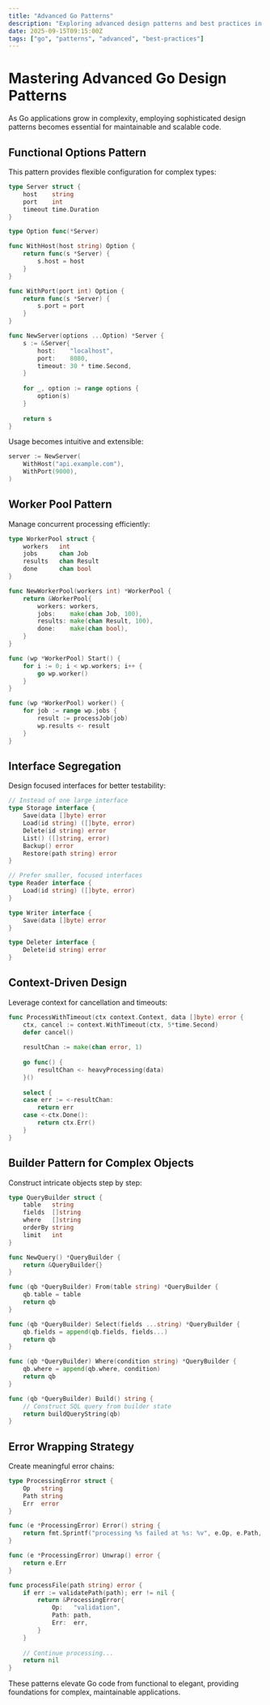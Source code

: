 ```yaml
---
title: "Advanced Go Patterns"
description: "Exploring advanced design patterns and best practices in Go"
date: 2025-09-15T09:15:00Z
tags: ["go", "patterns", "advanced", "best-practices"]
---
```


# Mastering Advanced Go Design Patterns

As Go applications grow in complexity, employing sophisticated design patterns becomes essential for maintainable and scalable code.

## Functional Options Pattern

This pattern provides flexible configuration for complex types:

```go
type Server struct {
    host    string
    port    int
    timeout time.Duration
}

type Option func(*Server)

func WithHost(host string) Option {
    return func(s *Server) {
        s.host = host
    }
}

func WithPort(port int) Option {
    return func(s *Server) {
        s.port = port
    }
}

func NewServer(options ...Option) *Server {
    s := &Server{
        host:    "localhost",
        port:    8080,
        timeout: 30 * time.Second,
    }
    
    for _, option := range options {
        option(s)
    }
    
    return s
}
```

Usage becomes intuitive and extensible:

```go
server := NewServer(
    WithHost("api.example.com"),
    WithPort(9000),
)
```

## Worker Pool Pattern

Manage concurrent processing efficiently:

```go
type WorkerPool struct {
    workers   int
    jobs      chan Job
    results   chan Result
    done      chan bool
}

func NewWorkerPool(workers int) *WorkerPool {
    return &WorkerPool{
        workers: workers,
        jobs:    make(chan Job, 100),
        results: make(chan Result, 100),
        done:    make(chan bool),
    }
}

func (wp *WorkerPool) Start() {
    for i := 0; i < wp.workers; i++ {
        go wp.worker()
    }
}

func (wp *WorkerPool) worker() {
    for job := range wp.jobs {
        result := processJob(job)
        wp.results <- result
    }
}
```

## Interface Segregation

Design focused interfaces for better testability:

```go
// Instead of one large interface
type Storage interface {
    Save(data []byte) error
    Load(id string) ([]byte, error)
    Delete(id string) error
    List() ([]string, error)
    Backup() error
    Restore(path string) error
}

// Prefer smaller, focused interfaces
type Reader interface {
    Load(id string) ([]byte, error)
}

type Writer interface {
    Save(data []byte) error
}

type Deleter interface {
    Delete(id string) error
}
```

## Context-Driven Design

Leverage context for cancellation and timeouts:

```go
func ProcessWithTimeout(ctx context.Context, data []byte) error {
    ctx, cancel := context.WithTimeout(ctx, 5*time.Second)
    defer cancel()
    
    resultChan := make(chan error, 1)
    
    go func() {
        resultChan <- heavyProcessing(data)
    }()
    
    select {
    case err := <-resultChan:
        return err
    case <-ctx.Done():
        return ctx.Err()
    }
}
```

## Builder Pattern for Complex Objects

Construct intricate objects step by step:

```go
type QueryBuilder struct {
    table   string
    fields  []string
    where   []string
    orderBy string
    limit   int
}

func NewQuery() *QueryBuilder {
    return &QueryBuilder{}
}

func (qb *QueryBuilder) From(table string) *QueryBuilder {
    qb.table = table
    return qb
}

func (qb *QueryBuilder) Select(fields ...string) *QueryBuilder {
    qb.fields = append(qb.fields, fields...)
    return qb
}

func (qb *QueryBuilder) Where(condition string) *QueryBuilder {
    qb.where = append(qb.where, condition)
    return qb
}

func (qb *QueryBuilder) Build() string {
    // Construct SQL query from builder state
    return buildQueryString(qb)
}
```

## Error Wrapping Strategy

Create meaningful error chains:

```go
type ProcessingError struct {
    Op   string
    Path string
    Err  error
}

func (e *ProcessingError) Error() string {
    return fmt.Sprintf("processing %s failed at %s: %v", e.Op, e.Path, e.Err)
}

func (e *ProcessingError) Unwrap() error {
    return e.Err
}

func processFile(path string) error {
    if err := validatePath(path); err != nil {
        return &ProcessingError{
            Op:   "validation",
            Path: path,
            Err:  err,
        }
    }
    
    // Continue processing...
    return nil
}
```

These patterns elevate Go code from functional to elegant, providing foundations for complex, maintainable applications.